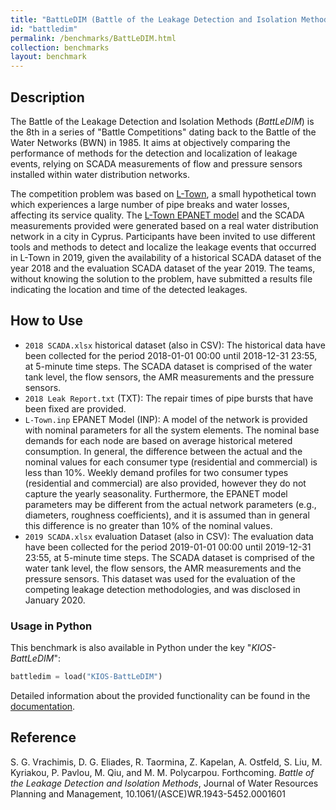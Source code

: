 ```yaml
---
title: "BattLeDIM (Battle of the Leakage Detection and Isolation Methods)"
id: "battledim"
permalink: /benchmarks/BattLeDIM.html
collection: benchmarks
layout: benchmark
---
```


## Description

The Battle of the Leakage Detection and Isolation Methods (*BattLeDIM*) is the 8th in a series
of "Battle Competitions" dating back to the Battle of the Water Networks (BWN) in 1985.
It aims at objectively comparing the performance of methods for the detection and localization
of leakage events, relying on SCADA measurements of flow and pressure sensors installed within
water distribution networks.

The competition problem was based on [L-Town](network-LTown.html), a small hypothetical town which
experiences a large number of pipe breaks and water losses, affecting its service quality.
The [L-Town EPANET model](network-LTown.html) and the SCADA measurements provided were generated
based on a real water distribution network in a city in Cyprus.
Participants have been invited to use different tools and methods to detect and localize
the leakage events that occurred in L-Town in 2019, given the availability of a historical SCADA
dataset of the year 2018 and the evaluation SCADA dataset of the year 2019.
The teams, without knowing the solution to the problem, have submitted a results file indicating
the location and time of the detected leakages.

## How to Use

- `2018 SCADA.xlsx` historical dataset (also in CSV): The historical data have been collected for
the period 2018-01-01 00:00 until 2018-12-31 23:55, at 5-minute time steps. The SCADA dataset is
comprised of the water tank level, the flow sensors, the AMR measurements and the pressure sensors.
- `2018 Leak Report.txt` (TXT): The repair times of pipe bursts that have been fixed are provided.
- `L-Town.inp` EPANET Model (INP): A model of the network is provided with nominal parameters for
all the system elements. The nominal base demands for each node are based on average historical
metered consumption. In general, the difference between the actual and the nominal values for each
consumer type (residential and commercial) is less than 10%. Weekly demand profiles for two consumer
types (residential and commercial) are also provided, however they do not capture the
yearly seasonality. Furthermore, the EPANET model parameters may be different from the actual
network parameters (e.g., diameters, roughness coefficients), and it is assumed than in general this
difference is no greater than 10% of the nominal values.
- `2019 SCADA.xlsx` evaluation Dataset (also in CSV): The evaluation data have been collected for
the period 2019-01-01 00:00 until 2019-12-31 23:55, at 5-minute time steps. The SCADA dataset is
comprised of the water tank level, the flow sensors, the AMR measurements and the pressure sensors.
This dataset was used for the evaluation of the competing leakage detection methodologies,
and was disclosed in January 2020.

### Usage in Python

This benchmark is also available in Python under the key "*KIOS-BattLeDIM*":
```python
battledim = load("KIOS-BattLeDIM")
```

Detailed information about the provided functionality can be found in the
[documentation](https://water-benchmark-hub.readthedocs.io/en/stable/water_benchmark_hub.battledim.html).

## Reference

S. G. Vrachimis, D. G. Eliades, R. Taormina, Z. Kapelan, A. Ostfeld, S. Liu, M. Kyriakou, P. Pavlou,
M. Qiu, and M. M. Polycarpou. Forthcoming. *Battle of the Leakage Detection and Isolation Methods*,
Journal of Water Resources Planning and Management, 10.1061/(ASCE)WR.1943-5452.0001601